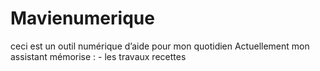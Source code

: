 # Mavienumerique
ceci est un outil numérique d’aide pour mon quotidien
Actuellement mon assistant mémorise : - les travaux
recettes 